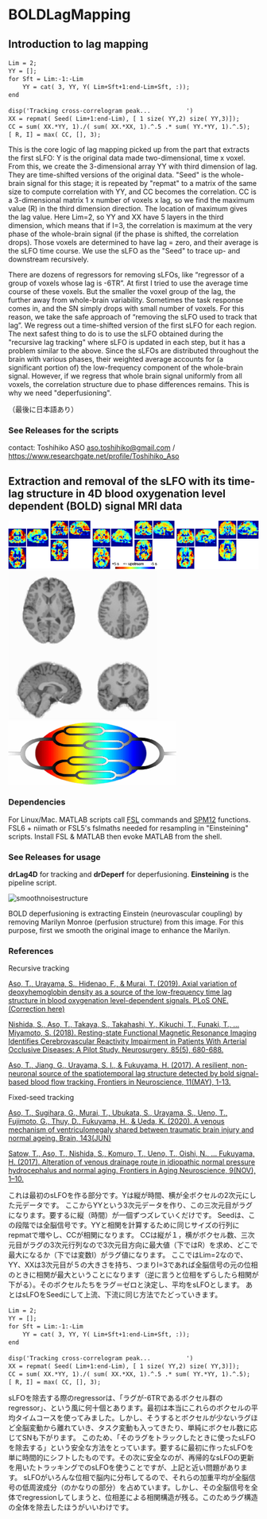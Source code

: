 # BOLDLagMapping

## Introduction to lag mapping
```
Lim = 2;
YY = [];
for Sft = Lim:-1:-Lim
	YY = cat( 3, YY, Y( Lim+Sft+1:end-Lim+Sft, :));
end

disp('Tracking cross-correlogram peak...          ')
XX = repmat( Seed( Lim+1:end-Lim), [ 1 size( YY,2) size( YY,3)]);
CC = sum( XX.*YY, 1)./( sum( XX.*XX, 1).^.5 .* sum( YY.*YY, 1).^.5);
[ R, I] = max( CC, [], 3);
```

This is the core logic of lag mapping picked up from the part that extracts the first sLFO: Y is the original data made two-dimensional, time x voxel.
From this, we create the 3-dimensional array YY with third dimension of lag. They are time-shifted versions of the original data.
"Seed" is the whole-brain signal for this stage; it is repeated by "repmat" to a matrix of the same size to compute correlation with YY, and CC becomes the correlation.
CC is a 3-dimensional matrix 1 x number of voxels x lag, so we find the maximum value (R) in the third dimension direction. The location of maximum gives the lag value. Here Lim=2, so YY and XX have 5 layers in the third dimension, which means that if I=3, the correlation is maximum at the very phase of the whole-brain signal (if the phase is shifted, the correlation drops). Those voxels are determined to have lag = zero, and their average is the sLFO time course. We use the sLFO as the "Seed" to trace up- and downstream recursively.

There are dozens of regressors for removing sLFOs, like “regressor of a group of voxels whose lag is -6TR”. At first I tried to use the average time course of these voxels. But the smaller the voxel group of the lag, the further away from whole-brain variability. Sometimes the task response comes in, and the SN simply drops with small number of voxels.
For this reason, we take the safe approach of “removing the sLFO used to track that lag”. We regress out a time-shifted version of the first sLFO for each region. The next safest thing to do is to use the sLFO obtained during the "recursive lag tracking" where sLFO is updated in each step, but it has a problem similar to the above.
Since the sLFOs are distributed throughout the brain with various phases, their weighted average accounts for (a significant portion of) the low-frequency component of the whole-brain signal. However, if we regress that whole brain signal uniformly from all voxels, the correlation structure due to phase differences remains. This is why we need "deperfusioning".

（最後に日本語あり）

### See Releases for the scripts
contact: Toshihiko ASO aso.toshihiko@gmail.com / https://www.researchgate.net/profile/Toshihiko_Aso

## Extraction and removal of the sLFO with its time-lag structure in 4D blood oxygenation level dependent (BOLD) signal MRI data

![lagmaps](https://github.com/RIKEN-BCIL/BOLDLagMapping/blob/master/LagMaps.jpg)
![lagmap_anim](https://github.com/RIKEN-BCIL/BOLDLagMapping/blob/master/lagmap_anim.gif)
![sLFO_anim](https://github.com/RIKEN-BCIL/BOLDLagMapping/blob/master/Lag_model_anim100.gif)

### Dependencies
For Linux/Mac. MATLAB scripts call [FSL][] commands and [SPM12] functions.
FSL6 + niimath or FSL5's fslmaths needed for resampling in "Einsteining" scripts.
Install FSL & MATLAB then evoke MATLAB from the shell.

[FSL]: https://fsl.fmrib.ox.ac.uk/fsl/fslwiki "FSL"
[SPM12]: https://www.fil.ion.ucl.ac.uk/spm/software/spm12/

### See Releases for usage

**drLag4D** for tracking and **drDeperf** for deperfusioning.
**Einsteining** is the pipeline script.

![smoothnoisestructure](https://upload.wikimedia.org/wikipedia/commons/thumb/9/9c/Hybrid_image_decomposition.jpg/256px-Hybrid_image_decomposition.jpg)

BOLD deperfusioning is extracting Einstein (neurovascular coupling) by removing Marilyn Monroe (perfusion structure) from this image. For this purpose, first we smooth the original image to enhance the Marilyn.


### References

Recursive tracking

[Aso, T., Urayama, S., Hidenao, F., & Murai, T. (2019). Axial variation of deoxyhemoglobin density as a source of the low-frequency time lag structure in blood oxygenation level-dependent signals. PLoS ONE.](https://doi.org/10.1371/journal.pone.0222787) [(Correction here)](https://journals.plos.org/plosone/article?id=10.1371/journal.pone.0225489)

[Nishida, S., Aso, T., Takaya, S., Takahashi, Y., Kikuchi, T., Funaki, T., … Miyamoto, S. (2018). Resting-state Functional Magnetic Resonance Imaging Identifies Cerebrovascular Reactivity Impairment in Patients With Arterial Occlusive Diseases: A Pilot Study. Neurosurgery, 85(5), 680-688.](https://doi.org/10.1093/neuros/nyy434)

[Aso, T., Jiang, G., Urayama, S. I., & Fukuyama, H. (2017). A resilient, non-neuronal source of the spatiotemporal lag structure detected by bold signal-based blood flow tracking. Frontiers in Neuroscience, 11(MAY), 1-13.](https://doi.org/10.3389/fnins.2017.00256)

Fixed-seed tracking

[Aso, T., Sugihara, G., Murai, T., Ubukata, S., Urayama, S., Ueno, T., Fujimoto, G., Thuy, D., Fukuyama, H., & Ueda, K. (2020). A venous mechanism of ventriculomegaly shared between traumatic brain injury and normal ageing. Brain, 143(JUN)](https://doi.org/10.1093/brain/awaa125)

[Satow, T., Aso, T., Nishida, S., Komuro, T., Ueno, T., Oishi, N., … Fukuyama, H. (2017). Alteration of venous drainage route in idiopathic normal pressure hydrocephalus and normal aging. Frontiers in Aging Neuroscience, 9(NOV), 1–10.](https://doi.org/10.3389/fnagi.2017.00387)

これは最初のsLFOを作る部分です。Yは縦が時間、横が全ボクセルの2次元にした元データです。
ここからYYという3次元データを作り、この三次元目がラグになります。要するに縦（時間）が一個ずつズレていくだけです。
Seedは、この段階では全脳信号です。YYと相関を計算するために同じサイズの行列にrepmatで増やし、CCが相関になります。
CCは縦が１，横がボクセル数、三次元目がラグの3次元行列なので3次元目方向に最大値（下ではR）を求め、どこで最大になるか（下では変数I）がラグ値になります。
ここではLim=2なので、YY、XXは3次元目が５の大きさを持ち、つまりI=3であれば全脳信号の元の位相のときに相関が最大ということになります（逆に言うと位相をずらしたら相関が下がる）。そのボクセルたちをラグ＝ゼロと決定し、平均をsLFOとします。
あとはsLFOをSeedにして上流、下流に同じ方法でたどっていきます。

```
Lim = 2;
YY = [];
for Sft = Lim:-1:-Lim
	YY = cat( 3, YY, Y( Lim+Sft+1:end-Lim+Sft, :));
end

disp('Tracking cross-correlogram peak...          ')
XX = repmat( Seed( Lim+1:end-Lim), [ 1 size( YY,2) size( YY,3)]);
CC = sum( XX.*YY, 1)./( sum( XX.*XX, 1).^.5 .* sum( YY.*YY, 1).^.5);
[ R, I] = max( CC, [], 3);
```

sLFOを除去する際のregressorは、「ラグが-6TRであるボクセル群のregressor」、という風に何十個とあります。最初は本当にこれらのボクセルの平均タイムコースを使ってみました。しかし、そうするとボクセルが少ないラグほど全脳変動から離れていき、タスク変動も入ってきたり、単純にボクセル数に応じてSNも下がります。
このため、「そのラグをトラックしたときに使ったsLFOを除去する」という安全な方法をとっています。要するに最初に作ったsLFOを単に時間的にシフトしたものです。その次に安全なのが、再帰的なsLFOの更新を用いたトラッキングでのsLFOを使うことですが、上記と近い問題があります。
sLFOがいろんな位相で脳内に分布してるので、それらの加重平均が全脳信号の低周波成分（のかなりの部分）を占めています。しかし、その全脳信号を全体でregressionしてしまうと、位相差による相関構造が残る。このためラグ構造の全体を除去したほうがいいわけです。
